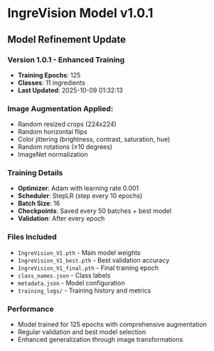 # IngreVision Model v1.0.1

## Model Refinement Update

### Version 1.0.1 - Enhanced Training
- **Training Epochs**: 125
- **Classes**: 11 ingredients
- **Last Updated**: 2025-10-09 01:32:13

### Image Augmentation Applied:
- Random resized crops (224x224)
- Random horizontal flips
- Color jittering (brightness, contrast, saturation, hue)
- Random rotations (±10 degrees)
- ImageNet normalization

### Training Details
- **Optimizer**: Adam with learning rate 0.001
- **Scheduler**: StepLR (step every 10 epochs)
- **Batch Size**: 16
- **Checkpoints**: Saved every 50 batches + best model
- **Validation**: After every epoch

### Files Included
- `IngreVision_V1.pth` - Main model weights
- `IngreVision_V1_best.pth` - Best validation accuracy
- `IngreVision_V1_final.pth` - Final training epoch
- `class_names.json` - Class labels
- `metadata.json` - Model configuration
- `training_logs/` - Training history and metrics

### Performance
- Model trained for 125 epochs with comprehensive augmentation
- Regular validation and best model selection
- Enhanced generalization through image transformations
